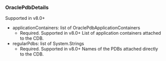 ### OraclePdbDetails
Supported in v8.0+

- applicationContainers: list of OraclePdbApplicationContainers
  - Required. Supported in v8.0+
List of application containers attached to the CDB.
- regularPdbs: list of System.Strings
  - Required. Supported in v8.0+
Names of the PDBs attached directly to the CDB.
